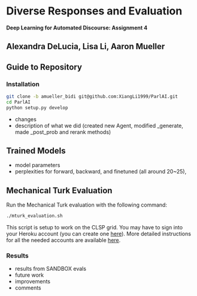 # Diverse Responses and Evaluation  

**Deep Learning for Automated Discourse: Assignment 4**  

**Alexandra DeLucia, Lisa Li, Aaron Mueller**  
---

## Guide to Repository
### Installation
```bash
git clone -b amueller_bidi git@github.com:XiangLi1999/ParlAI.git
cd ParlAI
python setup.py develop
```

- changes
- description of what we did (created new Agent, modified _generate, made _post_prob and rerank methods)

## Trained Models
- model parameters
- perplexities for forward, backward, and finetuned (all around 20~25), 

## Mechanical Turk Evaluation
Run the Mechanical Turk evaluation with the following command:

```bash
./mturk_evaluation.sh
```
This script is setup to work on the CLSP grid. You may have to sign into your Heroku account (you can create one [here](https://heroku.com/)). More detailed instructions for all the needed accounts are available [here](https://parl.ai/docs/tutorial_mturk.html#running-a-task).

### Results
- results from SANDBOX evals
- future work
- improvements
- comments
